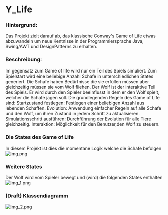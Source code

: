 # Y_Life

### Hintergrund:
Das Projekt zielt darauf ab, das klassische Conway's Game of Life etwas abzuwandeln um neue Kentnisse in der Programmiersprache Java, Swing/AWT und DesignPatterns zu erhalten.
### Beschreibung:
Im gegensatz zum Game of life wird nur ein Teil des Spiels simuliert. Zum Spielstart wird eine beliebige Anzahl Schafe in unterschiedlichen States generiert.
Die Schafe haben Bedürfnisse die sie erfüllen müssen aber gleichzeitig müssen sie vom Wolf fliehen.
Der Wolf ist der interaktive Teil des Spiels. Er wird durch den Spieler beeinflusst in dem er den Wolf spielt, welcher die Schafe jagen soll.
Die grundlegenden Regeln des Game of Life sind:
Startzustand festlegen: Festlegen einer beliebigen Anzahl aus lebenden Schaffen.
Evolution: Anwendung einfacher Regeln auf alle Schafe und den Wolf, um ihren Zustand in jedem Schritt zu aktualisieren.
Simulationsschritt ausführen: Durchführung der Evolution für alle Tiere gleichzeitig.
Interaktion: Möglichkeit für den Benutzer,den Wolf zu steuern.

### Die States des Game of Life
In diesem Projekt ist dies die momentane Logik welche die Schafe befolgen
![img.png](img.png)

### Weitere States
Der Wolf wird vom Spieler bewegt und (wird) die folgenden States enthalten
![img_1.png](img_1.png)

### (Draft) Klassendiagramm
![img_2.png](img_2.png)